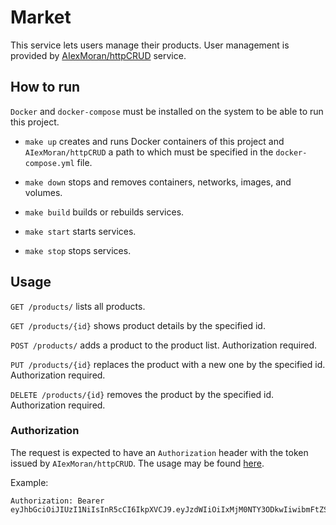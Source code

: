 # Market

This service lets users manage their products. User management is provided by [AIexMoran/httpCRUD](https://github.com/AIexMoran/httpCRUD) service.

## How to run

`Docker` and `docker-compose` must be installed on the system to be able to run this project.

- `make up` creates and runs Docker containers of this project and `AIexMoran/httpCRUD` a path to which must be specified in the `docker-compose.yml` file.

- `make down` stops and removes containers, networks, images, and volumes.

- `make build` builds or rebuilds services.

- `make start` starts services.

- `make stop` stops services.

## Usage

`GET /products/` lists all products.

`GET /products/{id}` shows product details by the specified id.

`POST /products/` adds a product to the product list. Authorization required.

`PUT /products/{id}` replaces the product with a new one by the specified id. Authorization required.

`DELETE /products/{id}` removes the product by the specified id. Authorization required.

### Authorization

The request is expected to have an `Authorization` header with the token issued by `AIexMoran/httpCRUD`. The usage may be found [here](https://github.com/AIexMoran/httpCRUD).

Example:

```
Authorization: Bearer eyJhbGciOiJIUzI1NiIsInR5cCI6IkpXVCJ9.eyJzdWIiOiIxMjM0NTY3ODkwIiwibmFtZSI6IkpvaG4gRG9lIiwiaWF0IjoxNTE2MjM5MDIyfQ.SflKxwRJSMeKKF2QT4fwpMeJf36POk6yJV_adQssw5c
```